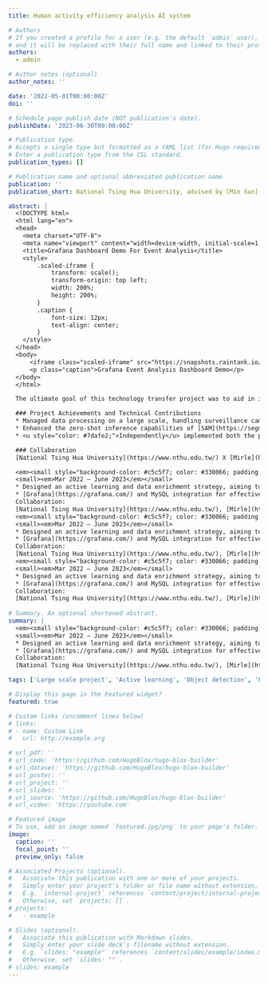 ```yaml
---
title: Human activity efficiency analysis AI system

# Authors
# If you created a profile for a user (e.g. the default `admin` user), write the username (folder name) here
# and it will be replaced with their full name and linked to their profile.
authors:
  - admin

# Author notes (optional)
author_notes: ''

date: '2022-05-01T00:00:00Z'
doi: ''

# Schedule page publish date (NOT publication's date).
publishDate: '2023-06-30T00:00:00Z'

# Publication type.
# Accepts a single type but formatted as a YAML list (for Hugo requirements).
# Enter a publication type from the CSL standard.
publication_types: []

# Publication name and optional abbreviated publication name.
publication: ''
publication_short: National Tsing Hua University, advised by [Min Sun](https://aliensunmin.github.io/)

abstract: |
  <!DOCTYPE html>
  <html lang="en">
  <head>
    <meta charset="UTF-8">
    <meta name="viewport" content="width=device-width, initial-scale=1.0">
    <title>Grafana Dashboard Demo For Event Analysis</title>
    <style>
        .scaled-iframe {
            transform: scale();
            transform-origin: top left;
            width: 200%;
            height: 200%;
        }
        .caption {
            font-size: 12px;
            text-align: center;
        }
    </style>
  </head>
  <body>
      <iframe class="scaled-iframe" src="https://snapshots.raintank.io/dashboard/snapshot/vLjMLnN3oesNwZhGOb77xVNNKQqziGlJ" width="600" height="600"></iframe>
      <p class="caption">Grafana Event Analysis Dashboard Demo</p>
  </body>
  </html>

  The ultimate goal of this technology transfer project was to aid in improving factory production efficiency through an AI detection system capable of analyzing scenes. Additionally, the system was designed for rapid optimization through new data, highlighting strategic thinking and a deep understanding of business objectives. [check demo](https://snapshots.raintank.io/dashboard/snapshot/vLjMLnN3oesNwZhGOb77xVNNKQqziGlJ)

  ### Project Achievements and Technical Contributions
  * Managed data processing on a large scale, handling surveillance camera that amounts to millions of images per day. This highlights the <u style="color: #7dafe2;">large scale</u> of <u style="color: #7dafe2;">data processing</u> challenges faced and tackled.
  * Enhanced the zero-shot inference capabilities of [SAM](https://segment-anything.com/) through prompt engineering, leading to more accurate scene analysis and crucial data extraction. Integrated [Grafana](https://grafana.com/) with MySQL for real-time data visualization and in-depth backend analysis, improving monitoring and analysis efficiency.
  * <u style="color: #7dafe2;">Independently</u> implemented both the prompt engineering enhancement for [SAM](https://segment-anything.com/), <u style="color: #7dafe2;">Activate learning</u> strategy and the [Grafana](https://grafana.com/)-MySQL integration, demonstrating strong individual technical skills and initiative.

  ### Collaboration
  [National Tsing Hua University](https://www.nthu.edu.tw/) X [Mirle](https://www.mirle.com.tw/)

  <em><small style="background-color: #c5c5f7; color: #330066; padding: 5px;">LargeScaleProjects/Git/Python/PyTorch/Object-Detection/ActiveLearning/OpenCV/MySQL/Grafana</small></em><br>
  <small><em>Mar 2022 – June 2023</em></small>
  * Designed an active learning and data enrichment strategy, aiming to analyze weaknesses and extract crucial data from daily videos. This strategy further leverages prompt engineering to improve performance of [SAM](https://segment-anything.com/), resulting in high-quality data generation. This approach has successfully reduced labeling costs by <b style="color: red;">33%</b> while increasing accuracy by <b style="color: red;">20%</b>.
  * [Grafana](https://grafana.com/) and MySQL integration for effective monitoring and data visualization.<br><br>
  Collaboration: 
  [National Tsing Hua University](https://www.nthu.edu.tw/), [Mirle](https://www.mirle.com.tw/)
  <em><small style="background-color: #c5c5f7; color: #330066; padding: 5px;">LargeScaleProjects/Git/Python/PyTorch/Object-Detection/ActiveLearning/OpenCV/MySQL/Grafana</small></em><br>
  <small><em>Mar 2022 – June 2023</em></small>
  * Designed an active learning and data enrichment strategy, aiming to analyze weaknesses and extract crucial data from daily videos. This strategy further leverages prompt engineering to improve performance of [SAM](https://segment-anything.com/), resulting in high-quality data generation. This approach has successfully reduced labeling costs by <b style="color: red;">33%</b> while increasing accuracy by <b style="color: red;">20%</b>.
  * [Grafana](https://grafana.com/) and MySQL integration for effective monitoring and data visualization.<br><br>
  Collaboration: 
  [National Tsing Hua University](https://www.nthu.edu.tw/), [Mirle](https://www.mirle.com.tw/)
  <em><small style="background-color: #c5c5f7; color: #330066; padding: 5px;">LargeScaleProjects/Git/Python/PyTorch/Object-Detection/ActiveLearning/OpenCV/MySQL/Grafana</small></em><br>
  <small><em>Mar 2022 – June 2023</em></small>
  * Designed an active learning and data enrichment strategy, aiming to analyze weaknesses and extract crucial data from daily videos. This strategy further leverages prompt engineering to improve performance of [SAM](https://segment-anything.com/), resulting in high-quality data generation. This approach has successfully reduced labeling costs by <b style="color: red;">33%</b> while increasing accuracy by <b style="color: red;">20%</b>.
  * [Grafana](https://grafana.com/) and MySQL integration for effective monitoring and data visualization.<br><br>
  Collaboration: 
  [National Tsing Hua University](https://www.nthu.edu.tw/), [Mirle](https://www.mirle.com.tw/)
  
# Summary. An optional shortened abstract.
summary: |
  <em><small style="background-color: #c5c5f7; color: #330066; padding: 5px;">LargeScaleProjects/Git/Python/PyTorch/Object-Detection/ActiveLearning/OpenCV/MySQL/Grafana</small></em><br>
  <small><em>Mar 2022 – June 2023</em></small>
  * Designed an active learning and data enrichment strategy, aiming to analyze weaknesses and extract crucial data from daily videos. This strategy further leverages prompt engineering to improve performance of [SAM](https://segment-anything.com/), resulting in high-quality data generation. This approach has successfully reduced labeling costs by <b style="color: red;">33%</b> while increasing accuracy by <b style="color: red;">20%</b>.
  * [Grafana](https://grafana.com/) and MySQL integration for effective monitoring and data visualization.<br><br>
  Collaboration: 
  [National Tsing Hua University](https://www.nthu.edu.tw/), [Mirle](https://www.mirle.com.tw/)

tags: ['Large scale project', 'Active learning', 'Object detection', 'Python', 'PyTorch', 'OpenCV', 'Git', 'MySQL', 'Grafana']

# Display this page in the Featured widget?
featured: true

# Custom links (uncomment lines below)
# links:
# - name: Custom Link
#   url: http://example.org

# url_pdf: ''
# url_code: 'https://github.com/HugoBlox/hugo-blox-builder'
# url_dataset: 'https://github.com/HugoBlox/hugo-blox-builder'
# url_poster: ''
# url_project: ''
# url_slides: ''
# url_source: 'https://github.com/HugoBlox/hugo-blox-builder'
# url_video: 'https://youtube.com'

# Featured image
# To use, add an image named `featured.jpg/png` to your page's folder.
image:
  caption: ''
  focal_point: ''
  preview_only: false

# Associated Projects (optional).
#   Associate this publication with one or more of your projects.
#   Simply enter your project's folder or file name without extension.
#   E.g. `internal-project` references `content/project/internal-project/index.md`.
#   Otherwise, set `projects: []`.
# projects:
#   - example

# Slides (optional).
#   Associate this publication with Markdown slides.
#   Simply enter your slide deck's filename without extension.
#   E.g. `slides: "example"` references `content/slides/example/index.md`.
#   Otherwise, set `slides: ""`.
# slides: example
---
```

